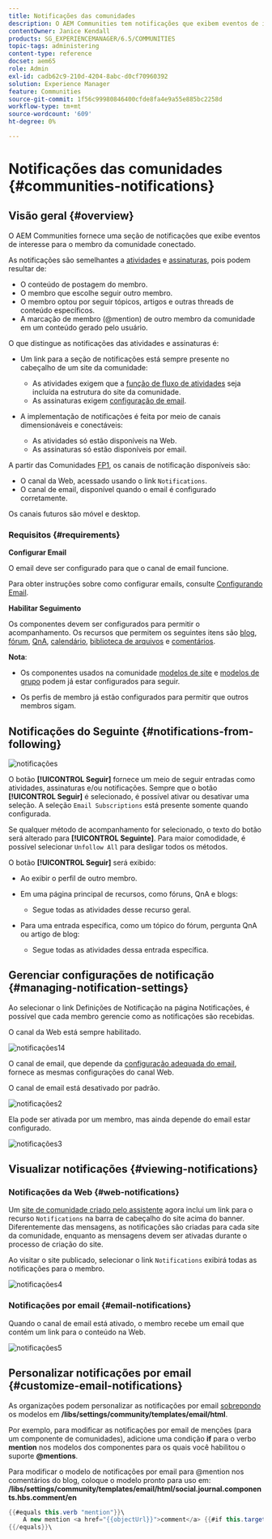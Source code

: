 ```yaml
---
title: Notificações das comunidades
description: O AEM Communities tem notificações que exibem eventos de interesse para o membro da comunidade conectado
contentOwner: Janice Kendall
products: SG_EXPERIENCEMANAGER/6.5/COMMUNITIES
topic-tags: administering
content-type: reference
docset: aem65
role: Admin
exl-id: cadb62c9-210d-4204-8abc-d0cf70960392
solution: Experience Manager
feature: Communities
source-git-commit: 1f56c99980846400cfde8fa4e9a55e885bc2258d
workflow-type: tm+mt
source-wordcount: '609'
ht-degree: 0%

---
```


# Notificações das comunidades {#communities-notifications}

## Visão geral {#overview}

O AEM Communities fornece uma seção de notificações que exibe eventos de interesse para o membro da comunidade conectado.

As notificações são semelhantes a [atividades](/help/communities/essentials-activities.md) e [assinaturas](/help/communities/subscriptions.md), pois podem resultar de:

* O conteúdo de postagem do membro.
* O membro que escolhe seguir outro membro.
* O membro optou por seguir tópicos, artigos e outras threads de conteúdo específicos.
* A marcação de membro (@mention) de outro membro da comunidade em um conteúdo gerado pelo usuário.

O que distingue as notificações das atividades e assinaturas é:

* Um link para a seção de notificações está sempre presente no cabeçalho de um site da comunidade:

   * As atividades exigem que a [função de fluxo de atividades](/help/communities/functions.md#activity-stream-function) seja incluída na estrutura do site da comunidade.
   * As assinaturas exigem [configuração de email](/help/communities/email.md).

* A implementação de notificações é feita por meio de canais dimensionáveis e conectáveis:

   * As atividades só estão disponíveis na Web.
   * As assinaturas só estão disponíveis por email.

A partir das Comunidades [FP1](/help/communities/deploy-communities.md#latestfeaturepack), os canais de notificação disponíveis são:

* O canal da Web, acessado usando o link `Notifications`.
* O canal de email, disponível quando o email é configurado corretamente.

Os canais futuros são móvel e desktop.

### Requisitos {#requirements}

**Configurar Email**

O email deve ser configurado para que o canal de email funcione.

Para obter instruções sobre como configurar emails, consulte [Configurando Email](/help/communities/analytics.md).

**Habilitar Seguimento**

Os componentes devem ser configurados para permitir o acompanhamento. Os recursos que permitem os seguintes itens são [blog](/help/communities/blog-feature.md), [fórum](/help/communities/forum.md), [QnA](/help/communities/working-with-qna.md), [calendário](/help/communities/calendar.md), [biblioteca de arquivos](/help/communities/file-library.md) e [comentários](/help/communities/comments.md).

**Nota**:

* Os componentes usados na comunidade [modelos de site](/help/communities/sites.md) e [modelos de grupo](/help/communities/tools-groups.md) podem já estar configurados para seguir.

* Os perfis de membro já estão configurados para permitir que outros membros sigam.

## Notificações do Seguinte {#notifications-from-following}

![notificações](assets/notifications.png)

O botão **[!UICONTROL Seguir]** fornece um meio de seguir entradas como atividades, assinaturas e/ou notificações. Sempre que o botão **[!UICONTROL Seguir]** é selecionado, é possível ativar ou desativar uma seleção. A seleção `Email Subscriptions` está presente somente quando configurada.

Se qualquer método de acompanhamento for selecionado, o texto do botão será alterado para **[!UICONTROL Seguinte]**. Para maior comodidade, é possível selecionar `Unfollow All` para desligar todos os métodos.

O botão **[!UICONTROL Seguir]** será exibido:

* Ao exibir o perfil de outro membro.
* Em uma página principal de recursos, como fóruns, QnA e blogs:

   * Segue todas as atividades desse recurso geral.

* Para uma entrada específica, como um tópico do fórum, pergunta QnA ou artigo de blog:

   * Segue todas as atividades dessa entrada específica.

## Gerenciar configurações de notificação {#managing-notification-settings}

Ao selecionar o link Definições de Notificação na página Notificações, é possível que cada membro gerencie como as notificações são recebidas.

O canal da Web está sempre habilitado.

![notificações14](assets/notifications1.png)

O canal de email, que depende da [configuração adequada do email](/help/communities/email.md), fornece as mesmas configurações do canal Web.

O canal de email está desativado por padrão.

![notificações2](assets/notifications2.png)

Ela pode ser ativada por um membro, mas ainda depende do email estar configurado.

![notificações3](assets/notifications3.png)

## Visualizar notificações {#viewing-notifications}

### Notificações da Web {#web-notifications}

Um [site de comunidade criado pelo assistente](/help/communities/sites-console.md) agora inclui um link para o recurso `Notifications` na barra de cabeçalho do site acima do banner. Diferentemente das mensagens, as notificações são criadas para cada site da comunidade, enquanto as mensagens devem ser ativadas durante o processo de criação do site.

Ao visitar o site publicado, selecionar o link `Notifications` exibirá todas as notificações para o membro.

![notificações4](assets/notifications4.png)

### Notificações por email {#email-notifications}

Quando o canal de email está ativado, o membro recebe um email que contém um link para o conteúdo na Web.

![notificações5](assets/notifications5.png)

## Personalizar notificações por email {#customize-email-notifications}

As organizações podem personalizar as notificações por email [sobrepondo](/help/communities/client-customize.md#overlays) os modelos em **/libs/settings/community/templates/email/html**.

Por exemplo, para modificar as notificações por email de menções (para um componente de comunidades), adicione uma condição **if** para o verbo **mention** nos modelos dos componentes para os quais você habilitou o suporte **@mentions**.

Para modificar o modelo de notificações por email para @mention nos comentários do blog, coloque o modelo pronto para uso em: **/libs/settings/community/templates/email/html/social.journal.components.hbs.comment/en**

```java
{{#equals this.verb "mention"}}\
    A new mention <a href="{{objectUrl}}">comment</a> {{#if this.target.properties.[jcr:title]}}to the article "{{{target.displayName}}}" {{/if}}was added by {{{user.name}}} on {{dateUtil this.published format="EEE, d MMM yyyy HH:mm:ss z"}}.\n \
{{/equals}}\
```
